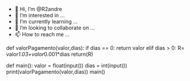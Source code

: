 - 👋 Hi, I’m @R2andre
- 👀 I’m interested in ...
- 🌱 I’m currently learning ...
- 💞️ I’m looking to collaborate on ...
- 📫 How to reach me ...

<!---
R2andre/R2andre is a ✨ special ✨ repository because its `README.md` (this file) appears on your GitHub profile.
You can click the Preview link to take a look at your changes.
--->
def valorPagamento(valor,dias):
    if dias == 0:
        return valor
    elif dias > 0:
        R= valor*1.03+valor*0.001*dias
        return(R)

def main():
    valor = float(input())
    dias = int(input())
    print(valorPagamento(valor,dias))
main()
